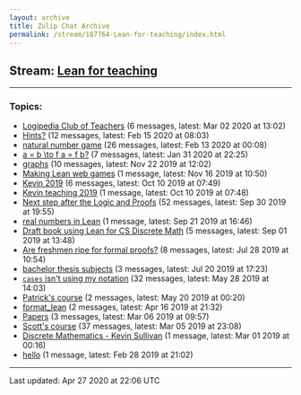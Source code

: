 ```yaml
---
layout: archive
title: Zulip Chat Archive
permalink: /stream/187764-Lean-for-teaching/index.html
---
```


## Stream: [Lean for teaching](https://leanprover-community.github.io/archive/stream/187764-Lean-for-teaching/index.html)
---

### Topics:

* [Logipedia Club of Teachers](topic/Logipedia.20Club.20of.20Teachers.html) (6 messages, latest: Mar 02 2020 at 13:02)
* [Hints?](topic/Hints.3F.html) (12 messages, latest: Feb 15 2020 at 08:03)
* [natural number game](topic/natural.20number.20game.html) (26 messages, latest: Feb 13 2020 at 00:08)
* [a = b \to f a = f b?](topic/a.20.3D.20b.20.5Cto.20f.20a.20.3D.20f.20b.3F.html) (7 messages, latest: Jan 31 2020 at 22:25)
* [graphs](topic/graphs.html) (10 messages, latest: Nov 22 2019 at 12:02)
* [Making Lean web games](topic/Making.20Lean.20web.20games.html) (1 message, latest: Nov 16 2019 at 10:50)
* [Kevin 2019](topic/Kevin.202019.html) (6 messages, latest: Oct 10 2019 at 07:49)
* [Kevin teaching 2019](topic/Kevin.20teaching.202019.html) (1 message, latest: Oct 10 2019 at 07:48)
* [Next step after the Logic and Proofs](topic/Next.20step.20after.20the.20Logic.20and.20Proofs.html) (52 messages, latest: Sep 30 2019 at 19:55)
* [real numbers in Lean](topic/real.20numbers.20in.20Lean.html) (1 message, latest: Sep 21 2019 at 16:46)
* [Draft book using Lean for CS Discrete Math](topic/Draft.20book.20using.20Lean.20for.20CS.20Discrete.20Math.html) (5 messages, latest: Sep 01 2019 at 13:48)
* [Are freshmen ripe for formal proofs?](topic/Are.20freshmen.20ripe.20for.20formal.20proofs.3F.html) (8 messages, latest: Jul 28 2019 at 10:54)
* [bachelor thesis subjects](topic/bachelor.20thesis.20subjects.html) (3 messages, latest: Jul 20 2019 at 17:23)
* [`cases` isn't using my notation](topic/.60cases.60.20isn't.20using.20my.20notation.html) (32 messages, latest: May 28 2019 at 14:03)
* [Patrick's course](topic/Patrick's.20course.html) (2 messages, latest: May 20 2019 at 00:20)
* [format_lean](topic/format_lean.html) (2 messages, latest: Apr 16 2019 at 21:32)
* [Papers](topic/Papers.html) (3 messages, latest: Mar 06 2019 at 09:57)
* [Scott's course](topic/Scott's.20course.html) (37 messages, latest: Mar 05 2019 at 23:08)
* [Discrete Mathematics - Kevin Sullivan](topic/Discrete.20Mathematics.20-.20Kevin.20Sullivan.html) (1 message, latest: Mar 01 2019 at 00:16)
* [hello](topic/hello.html) (1 message, latest: Feb 28 2019 at 21:02)

<hr><p>Last updated: Apr 27 2020 at 22:06 UTC</p>
